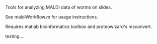 Tools for analyzing MALDI data of worms on slides.

See maldiWorkflow.m for usage instructions.

Requires matlab bioinformatics toolbox and proteowizard's msconvert.

testing….